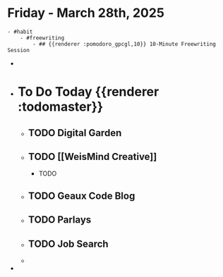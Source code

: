 # Friday - March 28th, 2025
	- #habit
		- #freewriting
			- ## {{renderer :pomodoro_gpcgl,10}} 10-Minute Freewriting Session
-
- # To Do Today {{renderer :todomaster}}
	- ## TODO Digital Garden
	- ## TODO [[WeisMind Creative]]
		- TODO
	- ## TODO Geaux Code Blog
	- ## TODO Parlays
	- ## TODO Job Search
	-
-